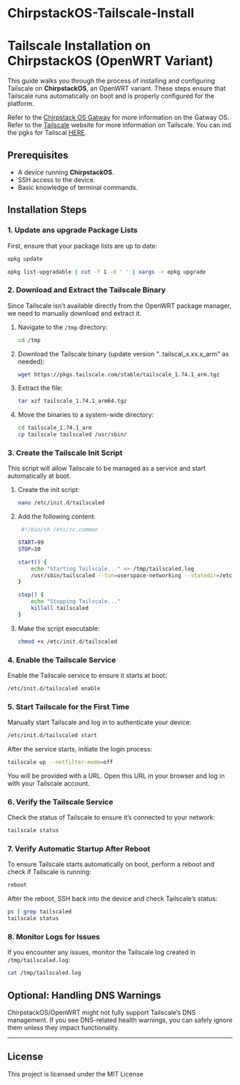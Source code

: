 # ChirpstackOS-Tailscale-Install

# Tailscale Installation on ChirpstackOS (OpenWRT Variant)

This guide walks you through the process of installing and configuring Tailscale on **ChirpstackOS**, an OpenWRT variant. These steps ensure that Tailscale runs automatically on boot and is properly configured for the platform. 

Refer to the [Chirpstack OS Gatway](https://github.com/chirpstack/chirpstack-gateway-os) for more information on the Gatway OS. 
Refer to the [Tailscale](https://tailscale.com/) website for more information on Tailscale.
You can ind the pgks for Tailscal [HERE](https://pkgs.tailscale.com/stable/?v=latest#static).

## Prerequisites

- A device running **ChirpstackOS**.
- SSH access to the device.
- Basic knowledge of terminal commands.

## Installation Steps

### 1. Update ans upgrade Package Lists

First, ensure that your package lists are up to date:

```bash
opkg update
```

```bash
opkg list-upgradable | cut -f 1 -d ' ' | xargs -r opkg upgrade
```

### 2. Download and Extract the Tailscale Binary

Since Tailscale isn’t available directly from the OpenWRT package manager, we need to manually download and extract it.

1. Navigate to the `/tmp` directory:

   ```bash
   cd /tmp
   ```

2. Download the Tailscale binary (update version "..tailscal_x.xx.x_arm" as needed):

   ```bash
   wget https://pkgs.tailscale.com/stable/tailscale_1.74.1_arm.tgz
   ```

3. Extract the file:

   ```bash
   tar xzf tailscale_1.74.1_arm64.tgz
   ```

4. Move the binaries to a system-wide directory:

   ```bash
   cd tailscale_1.74.1_arm
   cp tailscale tailscaled /usr/sbin/
   ```

### 3. Create the Tailscale Init Script

This script will allow Tailscale to be managed as a service and start automatically at boot.

1. Create the init script:

   ```bash
   nano /etc/init.d/tailscaled
   ```

2. Add the following content:

   ```bash
    #!/bin/sh /etc/rc.common

   START=99
   STOP=10

   start() {
       echo "Starting Tailscale..." >> /tmp/tailscaled.log
       /usr/sbin/tailscaled --tun=userspace-networking --statedir=/etc/tailscale &
   }

   stop() {
       echo "Stopping Tailscale..."
       killall tailscaled
   }

   ```

3. Make the script executable:

   ```bash
   chmod +x /etc/init.d/tailscaled
   ```

### 4. Enable the Tailscale Service

Enable the Tailscale service to ensure it starts at boot:

```bash
/etc/init.d/tailscaled enable
```

### 5. Start Tailscale for the First Time

Manually start Tailscale and log in to authenticate your device:

```bash
/etc/init.d/tailscaled start
```

After the service starts, initiate the login process:

```bash
tailscale up --netfilter-mode=off
```

You will be provided with a URL. Open this URL in your browser and log in with your Tailscale account.

### 6. Verify the Tailscale Service

Check the status of Tailscale to ensure it’s connected to your network:

```bash
tailscale status
```

### 7. Verify Automatic Startup After Reboot

To ensure Tailscale starts automatically on boot, perform a reboot and check if Tailscale is running:

```bash
reboot
```

After the reboot, SSH back into the device and check Tailscale’s status:

```bash
ps | grep tailscaled
tailscale status
```

### 8. Monitor Logs for Issues

If you encounter any issues, monitor the Tailscale log created in `/tmp/tailscaled.log`:

```bash
cat /tmp/tailscaled.log
```

## Optional: Handling DNS Warnings

ChirpstackOS/OpenWRT might not fully support Tailscale’s DNS management. If you see DNS-related health warnings, you can safely ignore them unless they impact functionality.

---

## License

This project is licensed under the MIT License

